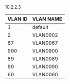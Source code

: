 10.2.2.3

| VLAN ID | VLAN NAME |
|---------|-----------|
| 1 | default |
| 2 | VLAN0002 |
| 67 | VLAN0067 |
| 900 | VLAN0900 |
| 89 | VLAN0089 |
| 90 | VLAN0090 |
| 60 | VLAN0060 |
